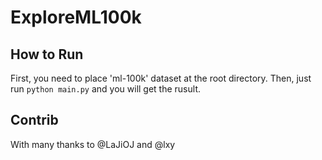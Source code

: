 # ExploreML100k

## How to Run

First, you need to place 'ml-100k' dataset at the root directory. Then, just run `python main.py` and you will get the rusult.

## Contrib

With many thanks to @LaJiOJ and @lxy